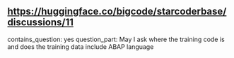 ## https://huggingface.co/bigcode/starcoderbase/discussions/11

contains_question: yes
question_part: May I ask where the training code is and does the training data include ABAP language